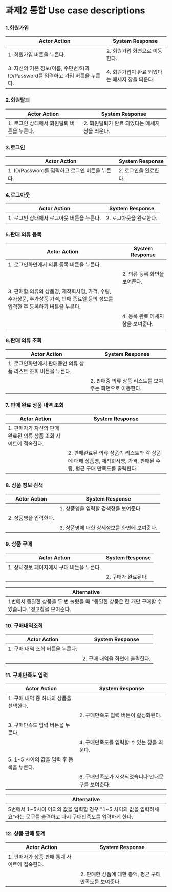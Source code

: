 # 과제2 통합 Use case descriptions

### 1.회원가입

| Actor Action                                                 | System Response                                 |
| ------------------------------------------------------------ | ----------------------------------------------- |
| 1. 회원가입 버튼을 누른다.                                   | 2. 회원가입 화면으로 이동한다.                  |
| 3. 자신의 기본 정보(이름, 주민번호)과 ID/Password를 입력하고 가입 버튼을 누른다. | 4. 회원가입이 완료 되었다는 메세지 창을 띄운다. |

### 2.회원탈퇴

| Actor Action                               | System Response                                 |
| ------------------------------------------ | ----------------------------------------------- |
| 1. 로그인 상태에서 회원탈퇴 버튼을 누른다. | 2. 회원탈퇴가 완료 되었다는 메세지 창을 띄운다. |

### 3.로그인

| Actor Action                                    | System Response       |
| ----------------------------------------------- | --------------------- |
| 1. ID/Password를 입력하고 로그인 버튼을 누른다. | 2. 로그인을 완료한다. |

### 4.로그아웃

| Actor Action                               | System Response         |
| ------------------------------------------ | ----------------------- |
| 1. 로그인 상태에서 로그아웃 버튼을 누른다. | 2. 로그아웃을 완료한다. |

### 5.판매 의류 등록

| Actor Action                                                 | System Response                    |
| ------------------------------------------------------------ | ---------------------------------- |
| 1. 로그인화면에서 의류 등록 버튼을 누른다.                   |                                    |
|                                                              | 2. 의류 등록 화면을 보여준다.      |
| 3. 판매할 의류의 상품명, 제작회사명, 가격, 수량, 추가상품, 추가상품 가격, 판매 종료일 등의 정보를 입력한 후 등록하기 버튼을 누른다. |                                    |
|                                                              | 4. 등록 완료 메세지 창을 보여준다. |

### 6.판매 의류 조회

| Actor Action                                                 | System Response                                          |
| ------------------------------------------------------------ | -------------------------------------------------------- |
| 1. 로그인화면에서 판매중인 의류 상품 리스트 조회 버튼을 누른다. |                                                          |
|                                                              | 2. 판매중 의류 상품 리스트를 보여주는 화면으로 이동한다. |


### 7. 판매 완료 상품 내역 조회

| Actor Action                                                 | System Response                                              |
| ------------------------------------------------------------ | ------------------------------------------------------------ |
| 1. 판매자가 자신의 판매 완료된 의류 상품 조회 사이트에 접속한다. |                                                              |
|                                                              | 2. 판매완료된 의류 상품의 리스트와 각 상품에 대해 상품명, 제작회사명, 가격, 판매된 수량, 평균 구매 만족도를 출력한다. |

### 8. 상품 정보 검색

| Actor Action          | System Response                              |
| --------------------- | -------------------------------------------- |
|                       | 1. 상품명을 입력할 검색창을 보여준다         |
| 2. 상품명을 입력한다. |                                              |
|                       | 3. 상품명에 대한 상세정보를 화면에 보여준다. |

### 9. 상품 구매

| Actor Action                               | System Response     |
| ------------------------------------------ | ------------------- |
| 1. 상세정보 페이지에서 구매 버튼을 누른다. |                     |
|                                            | 2. 구매가 완료된다. |

| Alternative                                                  |
| ------------------------------------------------------------ |
| 1번에서 동일한 상품을 두 번 눌렀을 때 "동일한 상품은 한 개만 구매할 수 있습니다."경고창을 보여준다. |

### 10. 구매내역조회

| Actor Action                     | System Response                 |
| -------------------------------- | ------------------------------- |
| 1. 구매 내역 조회 버튼을 누른다. |                                 |
|                                  | 2. 구매 내역을 화면에 출력한다. |

### 11. 구매만족도 입력

| Actor Action                              | System Response                                     |
| ----------------------------------------- | --------------------------------------------------- |
| 1. 구매 내역 중 하나의 상품을 선택한다.   |                                                     |
|                                           | 2. 구매만족도 입력 버튼이 활성화된다.               |
| 3. 구매만족도 입력 버튼을 누른다.         |                                                     |
|                                           | 4. 구매만족도를 입력할 수 있는 창을 띄운다.         |
| 5. 1~5 사이의 값을 입력 후 등록을 누른다. |                                                     |
|                                           | 6. 구매만족도가 저장되었습니다 안내문구를 보여준다. |

| Alternative                                                  |
| ------------------------------------------------------------ |
| 5번에서 1~5사이 이외의 값을 입력할 경우 "1~5 사이의 값을 입력하세요"라는 문구를 출력하고 다시 구매만족도를 입력하게 한다. |

### 12. 상품 판매 통계

| Actor Action                                  | System Response                                         |
| --------------------------------------------- | ------------------------------------------------------- |
| 1. 판매자가 상품 판매 통계 사이트에 접속한다. |                                                         |
|                                               | 2. 판매한 상품에 대한 총액, 평균 구매만족도를 보여준다. |

